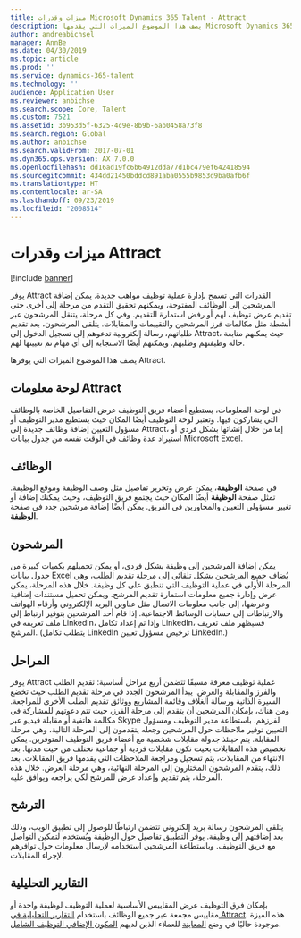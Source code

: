 ```yaml
---
title: ميزات وقدرات Microsoft Dynamics 365 Talent - Attract
description: يصف هذا الموضوع الميزات التي يقدمها Microsoft Dynamics 365 Talent - Attract لإدارة عملية توظيف مواهب جديدة.
author: andreabichsel
manager: AnnBe
ms.date: 04/30/2019
ms.topic: article
ms.prod: ''
ms.service: dynamics-365-talent
ms.technology: ''
audience: Application User
ms.reviewer: anbichse
ms.search.scope: Core, Talent
ms.custom: 7521
ms.assetid: 3b953d5f-6325-4c9e-8b9b-6ab0458a73f8
ms.search.region: Global
ms.author: anbichse
ms.search.validFrom: 2017-07-01
ms.dyn365.ops.version: AX 7.0.0
ms.openlocfilehash: dd16ad19fc6b64912dda77d1bc479ef642418594
ms.sourcegitcommit: 434dd21450bddcd891aba0555b9853d9ba0afb6f
ms.translationtype: HT
ms.contentlocale: ar-SA
ms.lasthandoff: 09/23/2019
ms.locfileid: "2008514"
---
```

# <a name="attract-features-and-capabilities"></a>ميزات وقدرات Attract

[!include [banner](includes/banner.md)]

يوفر Attract القدرات التي تسمح بإدارة عملية توظيف مواهب جديدة. يمكن إضافة المرشحين إلى الوظائف المفتوحة، ويمكنهم تحقيق التقدم من مرحلة إلى أخرى حتى تقديم عرض توظيف لهم أو رفض استمارة التقديم. وفي كل مرحلة، يتنقل المرشحون عبر أنشطة مثل مكالمات فرز المرشحين والتقييمات والمقابلات. يتلقى المرشحون، بعد تقديم طلباتهم، رسالة إلكترونية تدعوهم إلى تسجيل الدخول إلى Attract، حيث يمكنهم متابعة حالة وظيفتهم وطلبهم. ويمكنهم أيضًا الاستجابة إلى أي مهام تم تعيينها لهم.

يصف هذا الموضوع الميزات التي يوفرها Attract.

## <a name="attract-dashboard"></a>لوحة معلومات Attract
في لوحة المعلومات، يستطيع أعضاء فريق التوظيف عرض التفاصيل الخاصة بالوظائف التي يشاركون فيها. وتعتبر لوحة التوظيف أيضًا المكان حيث يستطيع مدير التوظيف أو مسؤول التعيين إضافة وظائف جديدة إلى Attract، إما من خلال إنشائها بشكل فردي أو استيراد عدة وظائف في الوقت نفسه من جدول بيانات Microsoft Excel.

## <a name="jobs"></a>الوظائف
في صفحة **الوظيفة**، يمكن عرض وتحرير تفاصيل مثل وصف الوظيفة وموقع الوظيفة. تمثل صفحة **الوظيفة** أيضًا المكان حيث يجتمع فريق التوظيف، وحيث يمكنك إضافة أو تغيير مسؤولي التعيين والمحاورين في الفريق. يمكن أيضًا إضافة مرشحين جدد في صفحة **الوظيفة**.

## <a name="candidates"></a>المرشحون
يمكن إضافة المرشحين إلى وظيفة بشكل فردي، أو يمكن تحميلهم بكميات كبيرة من جدول بيانات Excel يُضاف جميع المرشحين بشكل تلقائي إلى مرحلة تقديم الطلب، وهي المرحلة الأولى في عملية التوظيف التي تنطبق على كل وظيفة. خلال هذه المرحلة، يمكن عرض وإدارة جميع معلومات استمارة تقديم المرشح. ويمكن تحميل مستندات إضافية وعرضها، إلى جانب معلومات الاتصال مثل عناوين البريد الإلكتروني وأرقام الهواتف والارتباطات إلى حسابات الوسائط الاجتماعية. إذا قام أحد المرشحين بتوفير ارتباط إلى ملف تعريفه في LinkedIn، وإذا تم إعداد تكامل LinkedIn، فسيظهر ملف تعريف المرشح. (يتطلب تكامل LinkedIn ترخيص مسؤول تعيين LinkedIn.)

## <a name="stages"></a>المراحل
يوفر Attract عملية توظيف معرفة مسبقًا تتضمن أربع مراحل أساسية: تقديم الطلب والفرز والمقابلة والعرض. يبدأ المرشحون الجدد في مرحلة تقديم الطلب حيث تخضع السيرة الذاتية ورسالة الغلاف وقائمة المشاريع ووثائق تقديم الطلب الأخرى للمراجعة. ومن هناك، بإمكان المرشحين أن يتقدم إلى مرحلة الفرز، حيث تتم دعوتهم للمشاركة في مكالمة هاتفية أو مقابلة فيديو عبر Skype لفرزهم. باستطاعة مدير التوظيف ومسؤول التعيين توفير ملاحظات حول المرشحين وجعله يتقدمون إلى المرحلة التالية، وهي مرحلة المقابلة. يتم حينئذ جدولة مقابلات شخصية مع أعضاء فريق التوظيف المتوفرين. يمكن تخصيص هذه المقابلات بحيث تكون مقابلات فردية أو جماعية تختلف من حيث مدتها. بعد الانتهاء من المقابلات، يتم تسجيل ومراجعة الملاحظات التي يقدمها فريق المقابلات. بعد ذلك، يتقدم المرشحون المختارون إلى المرحلة النهائية، وهي مرحلة العرض. خلال هذه المرحلة، يتم تقديم وإعداد عرض للمرشح لكي يراجعه ويوافق عليه.

## <a name="candidate-app"></a>الترشح
يتلقى المرشحون رسالة بريد إلكتروني تتضمن ارتباطًا للوصول إلى تطبيق الويب، وذلك بعد إضافتهم إلى وظيفة. يوفر التطبيق تفاصيل حول الوظيفة ويُستخدم لتمكين التواصل مع فريق التوظيف. وباستطاعة المرشحين استخدامه لإرسال معلومات حول توافرهم لإجراء المقابلات.

## <a name="analytic-reports"></a>التقارير التحليلية
بإمكان فرق التوظيف عرض المقاييس الأساسية لعملية التوظيف لوظيفة واحدة أو مقاييس مجمعة عبر جميع الوظائف باستخدام [التقارير التحليلية في Attract](analytic-reports.md). هذه الميزة موجودة حاليًا في وضع [المعاينة](access-preview-feature.md) للعملاء الذين لديهم [المكون الإضافي التوظيف الشامل](attract-comprehensive-hiring.md).
